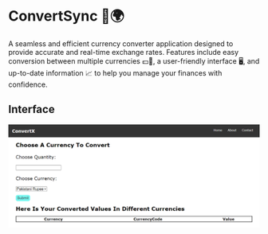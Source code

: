 # **ConvertSync** 💱🌍

A seamless and efficient currency converter application designed to provide accurate and real-time exchange rates. Features include easy conversion between multiple currencies 💵🔄, a user-friendly interface 🖥️, and up-to-date information 📈 to help you manage your finances with confidence.

## Interface

![ConvertSync](/ConvertSync.png)
